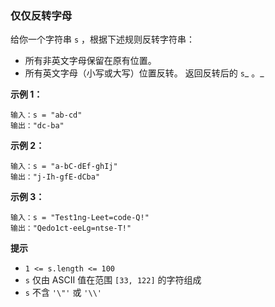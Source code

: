 ### 仅仅反转字母 ###
给你一个字符串 `s` ，根据下述规则反转字符串：

* 所有非英文字母保留在原有位置。
* 所有英文字母（小写或大写）位置反转。
返回反转后的 `s`_ 。_




**示例 1：**

```
输入：s = "ab-cd"
输出："dc-ba"
```


**示例 2：**

```
输入：s = "a-bC-dEf-ghIj"
输出："j-Ih-gfE-dCba"
```


**示例 3：**

```
输入：s = "Test1ng-Leet=code-Q!"
输出："Qedo1ct-eeLg=ntse-T!"
```



**提示**

* `1 <= s.length <= 100`
* `s` 仅由 ASCII 值在范围 `[33, 122]` 的字符组成
* `s` 不含 `'\"'` 或 `'\\'`


